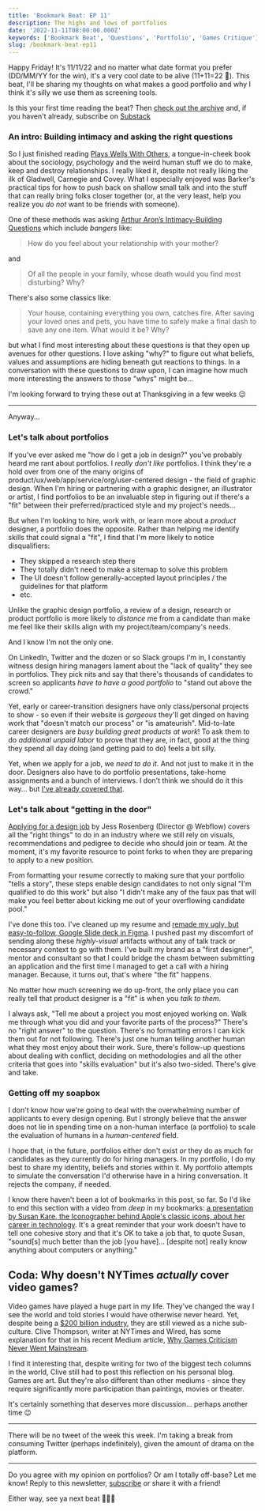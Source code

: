 ```yaml
---
title: 'Bookmark Beat: EP 11'
description: The highs and lows of portfolios
date: '2022-11-11T08:00:00.000Z'
keywords: ['Bookmark Beat', 'Questions', 'Portfolio', 'Games Critique']
slug: /bookmark-beat-ep11
---
```


Happy Friday! It's 11/11/22 and no matter what date format you prefer (DD/MM/YY for the win), it's a very cool date to be alive (11+11=22 🤯). This beat, I'll be sharing my thoughts on what makes a good portfolio and why I think it's silly we use them as screening tools.

Is this your first time reading the beat? Then [check out the archive](https://bookmarkbeat.substack.com/archive) and, if you haven't already, subscribe on [Substack](https://bookmarkbeat.substack.com/?showWelcome=true)

### An intro: Building intimacy and asking the right questions

So I just finished reading [Plays Wells With Others](https://bookshop.org/p/books/plays-well-with-others-the-surprising-science-behind-why-everything-you-know-about-relationships-is-mostly-wrong-eric-barker/17354396?ean=9780063050945), a tongue-in-cheek book about the sociology, psychology and the weird human stuff we do to make, keep and destroy relationships. I really liked it, despite not really liking the ilk of Gladwell, Carnegie and Covey. What I especially enjoyed was Barker's practical tips for how to push back on shallow small talk and into the stuff that can really bring folks closer together (or, at the very least, help you realize you *do not* want to be friends with someone).

One of these methods was asking [Arthur Aron’s Intimacy-Building Questions](https://bakadesuyo.com/aron/) which include *bangers* like:

> How do you feel about your relationship with your mother?

and 

> Of all the people in your family, whose death would you find most disturbing? Why?

There's also some classics like:

> Your house, containing everything you own, catches fire. After saving your loved ones and pets, you have time to safely make a final dash to save any one item. What would it be? Why?

but what I find most interesting about these questions is that they open up avenues for other questions. I love asking "why?" to figure out what beliefs, values and assumptions are hiding beneath gut reactions to things. In a conversation with these questions to draw upon, I can imagine how much more interesting the answers to those "whys" might be...

I'm looking forward to trying these out at Thanksgiving in a few weeks 😉

---

Anyway...

### Let's talk about portfolios

If you've ever asked me "how do I get a job in design?" you've probably heard me rant about portfolios. I *really don't like* portfolios. I think they're a hold over from one of the many origins of product/ux/web/app/service/org/user-centered design - the field of graphic design. When I'm hiring or partnering with a graphic designer, an illustrator or artist, I find portfolios to be an invaluable step in figuring out if there's a "fit" between their preferred/practiced style and my project's needs...

But when I'm looking to hire, work with, or learn more about a *product* designer, a portfolio does the opposite. Rather than helping me identify skills that could signal a "fit", I find that I'm more likely to notice disqualifiers:
- They skipped a research step there
- They totally didn't need to make a sitemap to solve this problem
- The UI doesn't follow generally-accepted layout principles / the guidelines for that platform
- etc.

Unlike the graphic design portfolio, a review of a design, research or product portfolio is more likely to *distance* me from a candidate than make me feel like their skills align with my project/team/company's needs.

And I know I'm not the only one.

On LinkedIn, Twitter and the dozen or so Slack groups I'm in, I constantly witness design hiring managers lament about the "lack of quality" they see in portfolios. They pick nits and say that there's thousands of candidates to screen so applicants *have to have a good portfolio* to "stand out above the crowd." 

Yet, early or career-transition designers have only class/personal projects to show - so even if their website is *gorgeous* they'll get dinged on having work that "doesn't match our process" or "is amateurish". Mid-to-late career designers are *busy building great products at work*! To ask them to do *additional unpaid labor* to prove that they are, in fact, good at the thing they spend all day doing (and getting paid to do) feels a bit silly.

Yet, when we apply for a job, we *need to do it*. And not just to make it in the door. Designers also have to do portfolio presentations, take-home assignments and a bunch of interviews. I don't think we should do it this way... but [I've already covered that](https://dreamindani.com/posts/redesigning-the-design-interview/).

### Let's talk about "getting in the door"

[Applying for a design job](https://medium.com/@jessperate/applying-for-a-design-job-8bce606ef308) by Jess Rosenberg (Director @ Webflow) covers all the "right things" to do in an industry where we still rely on visuals, recommendations and pedigree to decide who should join or team. At the moment, it's my favorite resource to point forks to when they are preparing to apply to a new position.

From formatting your resume correctly to making sure that your portfolio "tells a story", these steps enable design candidates to not only signal "I'm qualified to do this work" but also "I didn't make any of the faux pas that will make you feel better about kicking me out of your overflowing candidate pool."

I've done this too. I've cleaned up my resume and [remade my ugly, but easy-to-follow, Google Slide deck in Figma](https://www.figma.com/proto/A2DrAaHvGTJLm043fFI4Lx/Dani-Portfolio?page-id=0%3A1&node-id=2%3A2&viewport=150%2C338%2C0.15&scaling=contain&starting-point-node-id=2%3A2&show-proto-sidebar=1). I pushed past my discomfort of sending along these *highly-visual* artifacts without any of talk track or necessary context to go with them. I've built my brand as a "first designer", mentor and consultant so that I could bridge the chasm between submitting an application and the first time I managed to get a call with a hiring manager. Because, it turns out, that's where "the fit" happens.

No matter how much screening we do up-front, the only place you can really tell that product designer is a "fit" is when you *talk to them*.

I always ask, "Tell me about a project you most enjoyed working on. Walk me through what you did and your favorite parts of the process?" There's no "right answer" to the question. There's no formatting errors I can kick them out for not following. There's just one human telling another human what they most enjoy about their work. Sure, there's follow-up questions about dealing with conflict, deciding on methodologies and all the other criteria that goes into "skills evaluation" but it's also two-sided. There's give and take.

### Getting off my soapbox

I don't know how we're going to deal with the overwhelming number of applicants to every design opening. But I strongly believe that the answer does not lie in spending time on a non-human interface (a portfolio) to scale the evaluation of humans in a *human-centered* field.

I hope that, in the future, portfolios either don't exist *or* they do as much for candidates as they currently do for hiring managers. In my portfolio, I do my best to share my identity, beliefs and stories within it. My portfolio attempts to simulate the conversation I'd otherwise have in a hiring conversation. It rejects the company, if needed.

I know there haven't been a lot of bookmarks in this post, so far. So I'd like to end this section with a video from *deep* in my bookmarks: [a presentation by Susan Kare, the Iconographer behind Apple's classic icons, about her career in technology](https://vimeo.com/97583369). It's a great reminder that your work doesn't have to tell one cohesive story and that it's OK to take a job that, to quote Susan, "sound[s] much better than the job [you have]… [despite not] really know anything about computers or anything."

## Coda: Why doesn't NYTimes _actually_ cover video games?

Video games have played a huge part in my life. They've changed the way I see the world and told stories I would have otherwise never heard. Yet, despite being a [$200 billion industry](https://www.statista.com/outlook/dmo/digital-media/video-games/worldwide), they are still viewed as a niche sub-culture. Clive Thompson, writer at NYTimes and Wired, has some explanation for that in his recent Medium article, [Why Games Criticism Never Went Mainstream](https://clivethompson.medium.com/why-games-criticism-never-went-mainstream-d95ea346d423).

I find it interesting that, despite writing for two of the biggest tech columns in the world, Clive still had to post this reflection on his personal blog. Games are art. But they're also different than other mediums - since they require significantly more participation than paintings, movies or theater.

It's certainly something that deserves more discussion... perhaps another time 😉

---

There will be no tweet of the week this week. I'm taking a break from consuming Twitter (perhaps indefinitely), given the amount of drama on the platform.

---

Do you agree with my opinion on portfolios? Or am I totally off-base? Let me know! Reply to this newsletter, [subscribe](https://bookmarkbeat.substack.com/?showWelcome=true) or share it with a friend!

Either way, see ya next beat 🥁😎🥁
